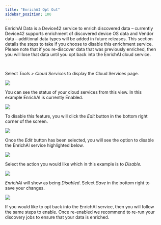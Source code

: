 ```yaml
---
title: "EnrichAI Opt Out"
sidebar_position: 100
---
```


EnrichAI Data is a Device42 service to enrich discovered data – currently Device42 supports enrichment of discovered device OS data and Vendor data – additional data types will be added in future releases. This section details the steps to take if you choose to disable this enrichment service. Please note that if you re-discover data that was previously enriched, then you will lose that data until you opt back into the EnrichAI cloud service.

 

Select _Tools > Cloud Services_ to display the Cloud Services page.

![](/assets/images/Optout1.png)

You can see the status of your cloud services from this view. In this example EnrichAI is currently Enabled.

![](/assets/images/Optout2.png)

To disable this feature, you will click the _Edit_ button in the bottom right corner of the screen.

![](/assets/images/Optout3.png)

Once the _Edit_ button has been selected, you will see the option to disable the EnrichAI service highlighted below.

![](/assets/images/Optout4.png)

Select the action you would like which in this example is to _Disable._

![](/assets/images/Optout5.png)

_EnrichAI_ will show as being _Disabled_. Select _Save_ in the bottom right to save your changes.

![](/assets/images/Optout6-1.png)

If you would like to opt back into the EnrichAI service, then you will follow the same steps to enable. Once re-enabled we recommend to re-run your discovery jobs to ensure that your data is enriched.
